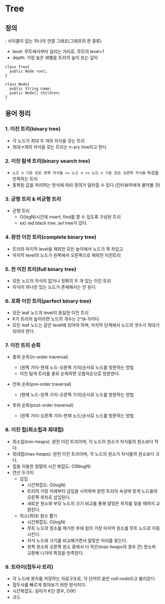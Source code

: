 # Tree  

## 정의  
: 사이클이 없는 하나의 연결 그래프(그래프의 한 종류)  
- level: 루트에서부터 걸리는 거리로, 루트의 level=1  
- depth: 가장 높은 레벨을 트리의 높이 또는 깊이  

```
class Tree{
  public Node root;
}  

class Node{
  public String name;
  public Node[] children;
}
```

## 용어 정리  

### 1. 이진 트리(binary tree)  
- 각 노드가 최대 두 개의 자식을 갖는 트리  
- 최대 n개의 자식을 갖는 트리는 n-ary tree라고 한다.  

### 2. 이진 탐색 트리(binary search tree)  
- `노드 n 기준 모든 왼쪽 자식들 <= 노드 n <= 노드 n 기준 모든 오른쪽 자식들` 속성을 만족하는 트리  
- 중복된 값을 처리하는 방식에 따라 정의가 달라질 수 있다.(인터뷰어에게 물어볼 것)    

### 3. 균형 트리 & 비균형 트리  
- 균형 트리  
  - O(logN)시간에 insert, find를 할 수 있도록 구성된 트리  
  - ex) red black tree, avl tree가 있다.   

### 4. 완전 이진 트리(complete binary tree)    
- 트리의 마지막 level을 제외한 모든 높이에서 노드가 꽉 차있고  
- 마지막 level의 노드가 왼쪽에서 오른쪽으로 채워진 이진트리   

### 5. 전 이진 트리(full binary tree)  
- 모든 노드의 자식이 없거나 정확히 두 개 있는 이진 트리  
- 자식이 하나만 있는 노드가 존재해서는 안 된다.  

### 6. 포화 이진 트리(perfect binary tree)   
- 모든 leaf 노드의 level이 동일한 이진 트리  
- K가 트리의 높이라면 노드의 개수는 2^(k-1)이다.        
- 모든 leaf 노드는 같은 level에 있어야 하며, 마지막 단계에서 노드의 갯수가 최대가 되어야 한다.   

### 7. 이진 트리 순회   
- 중위 순회(in-order traversal)   
  - (왼쪽 가지-현재 노드-오른쪽 가지)순서로 노드를 방문하는 방법  
  - 이진 탐색 트리를 중위 순회하면 오름차순으로 방문한다.   
  
- 전위 순회(pre-order traversal)  
  - (현재 노드-왼쪽 가지-오른쪽 가지)순서로 노드를 방문하는 방법  

- 후위 순회(post-order traversal)  
  - (왼쪽 가지-오른쪽 가지-현재 노드)순서로 노드를 방문하는 방법  

### 8. 이진 힙(최소힙과 최대힙)   
- 최소힙(min-heaps): 완전 이진 트리이며, 각 노드의 원소가 자식들의 원소보다 작다.  
- 최대힙(max-heaps): 완전 이진 트리이며, 각 노드의 원소가 자식들의 원소보다 크다.  
- 힙을 이용한 정렬의 시간 복잡도: O(NlogN)  
- 연산 두가지  
  - 삽입  
    - 시간복잡도: O(logN)  
    - 트리의 가장 아래부터 삽입을 시작하며 완전 트리의 속성에 맞게 노드들의 오른쪽 위치로 삽입된다.  
    - 새로운 원소와 부모 노드의 크기 비교를 통해 알맞은 위치를 찾을 때까지 교환한다.  
  - 최소(최대) 원소 뽑기  
    - 시간복잡도: O(logN)  
    - 루트 노드의 원소를 제거한 후에 힙의 가장 마지막 원소를 루트 노드로 이동시킨다.  
    - 자식 노드와 크기를 비교해가면서 알맞은 자리를 찾는다.  
    - 왼쪽 원소와 오른쪽 원소 중에서 더 작은(max-heaps의 경우 큰) 원소와 교환해 나가야 특징을 만족한다.  

### 9. 트라이(접두사 트리)  
- 각 노드에 문자를 저장하는 자료구조로, 각 단어의 끝은 null node라고 불리운다.  
- 접두사를 빠르게 찾아보기 위한 방식이다.  
- 시간복잡도: 길이가 K인 경우, O(K)  
- 코드
    

  

